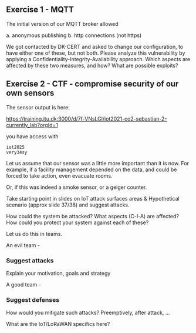 ## Exercise 1 - MQTT


The initial version of our MQTT broker allowed

a. anonymous publishing
b. http connections (not https)

We got contacted by DK-CERT and asked to change our configuration,
to have either one of these, but not both.
Please analyze this vulnerability by applying a
Confidentiality-Integrity-Availability approach.
Which aspects are affected by these two measures, and how?
What are possible exploits?

## Exercise 2 - CTF - compromise security of our own sensors

The sensor output is here:

https://training.itu.dk:3000/d/7f-VNsLGl/iot2021-co2-sebastian-2-currently_lab?orgId=1

you have access with
```
iot2025
very34sy
```



Let us assume that our sensor was a little more important than it is now.
For example, if a facility management depended on the data,
and could be forced to take action, even evacuate rooms.

Or, if this was indeed a smoke sensor, or a geiger counter.



Take starting point in slides on
IoT attack surfaces areas 
& Hypothetical scenario (approx slide 37/38) and suggest attacks. 

How could the system be attacked?
What aspects (C-I-A) are affected?
How could you protect your system against each of these?

Let us do this in teams.

An evil team -

### Suggest attacks

Explain your motivation, goals and strategy


A good team -

### Suggest defenses

How would you mitigate such attacks?
Preemptively, after attack, …


What are the IoT/LoRaWAN specifics here?
